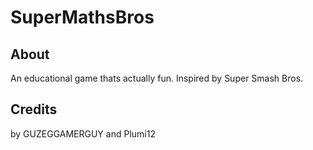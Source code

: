 # SuperMathsBros

## About
An educational game thats actually fun. Inspired by Super Smash Bros.

## Credits
by
GUZEGGAMERGUY and Plumi12
